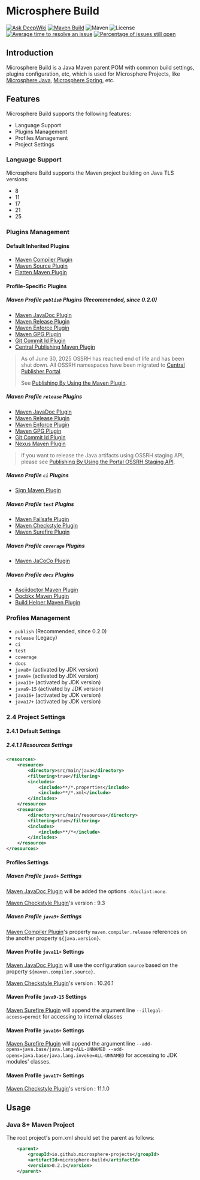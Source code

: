 # Microsphere Build

[![Ask DeepWiki](https://deepwiki.com/badge.svg)](https://deepwiki.com/microsphere-projects/microsphere-build)
[![Maven Build](https://github.com/microsphere-projects/microsphere-build/actions/workflows/maven-build.yml/badge.svg)](https://github.com/microsphere-projects/microsphere-build/actions/workflows/maven-build.yml)
![Maven](https://img.shields.io/maven-central/v/io.github.microsphere-projects/microsphere-build.svg)
![License](https://img.shields.io/github/license/microsphere-projects/microsphere-build.svg)
[![Average time to resolve an issue](http://isitmaintained.com/badge/resolution/microsphere-projects/microsphere-build.svg)](http://isitmaintained.com/project/microsphere-projects/microsphere-build "Average time to resolve an issue")
[![Percentage of issues still open](http://isitmaintained.com/badge/open/microsphere-projects/microsphere-build.svg)](http://isitmaintained.com/project/microsphere-projects/microsphere-build "Percentage of issues still open")

## Introduction

Microsphere Build is a Java Maven parent POM with common build settings, plugins configuration, etc, which is used for 
Microsphere Projects, like [Microsphere Java](https://github.com/microsphere-projects/microsphere-java), 
[Microsphere Spring](https://github.com/microsphere-projects/microsphere-spring), etc.


## Features

Microsphere Build supports the following features:
- Language Support
- Plugins Management
- Profiles Management
- Project Settings

### Language Support

Microsphere Build supports the Maven project building on Java TLS versions:
- 8
- 11
- 17
- 21
- 25

### Plugins Management

#### Default Inherited Plugins

- [Maven Compiler Plugin](https://maven.apache.org/plugins/maven-compiler-plugin/)
- [Maven Source Plugin](https://maven.apache.org/plugins/maven-source-plugin/)
- [Flatten Maven Plugin](https://www.mojohaus.org/flatten-maven-plugin/)

#### Profile-Specific Plugins

##### Maven Profile `publish` Plugins (Recommended, since 0.2.0)

- [Maven JavaDoc Plugin](https://maven.apache.org/plugins/maven-javadoc-plugin/)
- [Maven Release Plugin](https://maven.apache.org/plugins/maven-release-plugin/)
- [Maven Enforce Plugin](https://maven.apache.org/enforcer/maven-enforcer-plugin/)
- [Maven GPG Plugin](https://maven.apache.org/plugins/maven-gpg-plugin/)
- [Git Commit Id Plugin](https://github.com/git-commit-id/git-commit-id-maven-plugin)
- [Central Publishing Maven Plugin](https://central.sonatype.com/artifact/org.sonatype.central/central-publishing-maven-plugin)

> As of June 30, 2025 OSSRH has reached end of life and has been shut down. All OSSRH namespaces have been migrated to [Central Publisher Portal](https://central.sonatype.org/pages/ossrh-eol/).
> 
> See [Publishing By Using the Maven Plugin](https://central.sonatype.org/publish/publish-portal-maven/).
  
##### Maven Profile `release` Plugins

- [Maven JavaDoc Plugin](https://maven.apache.org/plugins/maven-javadoc-plugin/)
- [Maven Release Plugin](https://maven.apache.org/plugins/maven-release-plugin/)
- [Maven Enforce Plugin](https://maven.apache.org/enforcer/maven-enforcer-plugin/)
- [Maven GPG Plugin](https://maven.apache.org/plugins/maven-gpg-plugin/)
- [Git Commit Id Plugin](https://github.com/git-commit-id/git-commit-id-maven-plugin)
- [Nexus Maven Plugin](https://github.com/sonatype/nexus-maven-plugins)

> If you want to release the Java artifacts using OSSRH staging API, please see [Publishing By Using the Portal OSSRH Staging API](https://central.sonatype.org/publish/publish-portal-ossrh-staging-api/).

##### Maven Profile `ci` Plugins

- [Sign Maven Plugin](https://www.simplify4u.org/sign-maven-plugin/)

##### Maven Profile `test` Plugins

- [Maven Failsafe Plugin](https://maven.apache.org/surefire/maven-failsafe-plugin/)
- [Maven Checkstyle Plugin](https://maven.apache.org/plugins/maven-checkstyle-plugin/)
- [Maven Surefire Plugin](https://maven.apache.org/surefire/maven-surefire-plugin/)

##### Maven Profile `coverage` Plugins

- [Maven JaCoCo Plugin](https://www.eclemma.org/jacoco/)

##### Maven Profile `docs` Plugins

- [Asciidoctor Maven Plugin](https://github.com/asciidoctor/asciidoctor-maven-plugin)
- [Docbkx Maven Plugin](https://github.com/mimil/docbkx-tools)
- [Build Helper Maven Plugin](https://www.mojohaus.org/build-helper-maven-plugin/)

### Profiles Management

- `publish` (Recommended, since 0.2.0)
- `release` (Legacy)
- `ci`
- `test`
- `coverage`
- `docs`
- `java8+` (activated by JDK version)
- `java9+` (activated by JDK version)
- `java11+` (activated by JDK version)
- `java9-15` (activated by JDK version)
- `java16+` (activated by JDK version)
- `java17+` (activated by JDK version)

### 2.4 Project Settings

#### 2.4.1 Default Settings

##### 2.4.1.1 Resources Settings

```xml
<resources>
    <resource>
        <directory>src/main/java</directory>
        <filtering>true</filtering>
        <includes>
            <include>**/*.properties</include>
            <include>**/*.xml</include>
        </includes>
    </resource>
    <resource>
        <directory>src/main/resources</directory>
        <filtering>true</filtering>
        <includes>
            <include>**/*</include>
        </includes>
    </resource>
</resources>
```

#### Profiles Settings

##### Maven Profile `java8+` Settings

[Maven JavaDoc Plugin](https://maven.apache.org/plugins/maven-javadoc-plugin/) will be added the options `-Xdoclint:none`.

[Maven Checkstyle Plugin](https://maven.apache.org/plugins/maven-checkstyle-plugin/)'s version : 9.3


##### Maven Profile `java9+` Settings

[Maven Compiler Plugin](https://maven.apache.org/plugins/maven-compiler-plugin/)'s property `maven.compiler.release` 
references on the another property `${java.version}`.


#### Maven Profile `java11+` Settings

[Maven JavaDoc Plugin](https://maven.apache.org/plugins/maven-javadoc-plugin/) will use the configuration `source`
based on the property `${maven.compiler.source}`.

[Maven Checkstyle Plugin](https://maven.apache.org/plugins/maven-checkstyle-plugin/)'s version : 10.26.1


#### Maven Profile `java9-15` Settings

[Maven Surefire Plugin](https://maven.apache.org/surefire/maven-surefire-plugin/) will append the argument line 
`--illegal-access=permit` for accessing to internal classes


#### Maven Profile `java16+` Settings

[Maven Surefire Plugin](https://maven.apache.org/surefire/maven-surefire-plugin/) will append the argument line
`--add-opens=java.base/java.lang=ALL-UNNAMED --add-opens=java.base/java.lang.invoke=ALL-UNNAMED` for accessing to 
JDK modules' classes.


#### Maven Profile `java17+` Settings

[Maven Checkstyle Plugin](https://maven.apache.org/plugins/maven-checkstyle-plugin/)'s version : 11.1.0


## Usage

### Java 8+ Maven Project

The root project's pom.xml should set the parent as follows:

```xml
    <parent>
        <groupId>io.github.microsphere-projects</groupId>
        <artifactId>microsphere-build</artifactId>
        <version>0.2.1</version>
    </parent>
```
